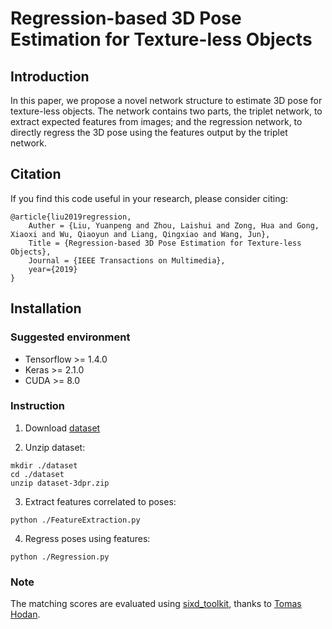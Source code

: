 # Regression-based 3D Pose Estimation for Texture-less Objects

## Introduction

In this paper, we propose a novel network structure to estimate 3D pose for texture-less objects. The network contains two parts, the triplet network, to extract expected features from images; and the regression network, to directly regress the 3D pose using the features output by the triplet network. 

## Citation

If you find this code useful in your research, please consider citing:

    @article{liu2019regression,
        Auther = {Liu, Yuanpeng and Zhou, Laishui and Zong, Hua and Gong, Xiaoxi and Wu, Qiaoyun and Liang, Qingxiao and Wang, Jun},
        Title = {Regression-based 3D Pose Estimation for Texture-less Objects},
        Journal = {IEEE Transactions on Multimedia},
	    year={2019}
    }

## Installation

### Suggested environment
- Tensorflow >= 1.4.0
- Keras >= 2.1.0
- CUDA >= 8.0

### Instruction
1. Download [dataset](http://3dgp.net/paper/2019/attachments/dataset-3dpr.zip)

2. Unzip dataset:
```
mkdir ./dataset
cd ./dataset
unzip dataset-3dpr.zip
```

3. Extract features correlated to poses:
```
python ./FeatureExtraction.py
```

4. Regress poses using features:
```
python ./Regression.py
```

### Note

The matching scores are evaluated using [sixd_toolkit](https://github.com/thodan/sixd_toolkit), thanks to [Tomas Hodan](http://www.hodan.xyz).